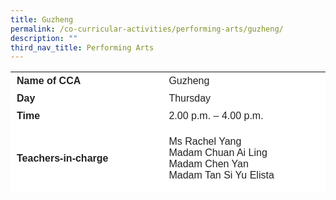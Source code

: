 ```yaml
---
title: Guzheng
permalink: /co-curricular-activities/performing-arts/guzheng/
description: ""
third_nav_title: Performing Arts
---
```

<table border="0" style="box-sizing: inherit; border-collapse: collapse; border-spacing: 0px; max-width: 100%; color: rgb(34, 34, 34); font-family: &quot;Source Sans Pro&quot;, sans-serif; font-size: 16px; font-style: normal; font-variant-ligatures: normal; font-variant-caps: normal; font-weight: 400; letter-spacing: normal; orphans: 2; text-align: start; text-transform: none; white-space: normal; widows: 2; word-spacing: 0px; -webkit-text-stroke-width: 0px; background-color: rgb(255, 255, 255); text-decoration-thickness: initial; text-decoration-style: initial; text-decoration-color: initial; height: 193px; width: 781.287px;"><tbody style="box-sizing: inherit;"><tr style="box-sizing: inherit; background: rgb(255, 255, 255); height: 24px;"><td style="box-sizing: inherit; padding: 5px 10px; width: 369.388px; height: 24px;"><strong style="box-sizing: inherit; font-weight: 700;">Name of CCA</strong></td><td style="box-sizing: inherit; padding: 5px 10px; width: 410.9px; height: 24px;">Guzheng</td></tr><tr style="box-sizing: inherit; background: rgb(255, 255, 255); height: 24px;"><td style="box-sizing: inherit; padding: 5px 10px; width: 369.388px; height: 24px;"><strong style="box-sizing: inherit; font-weight: 700;">Day</strong></td><td style="box-sizing: inherit; padding: 5px 10px; width: 410.9px; height: 24px;">Thursday</td></tr><tr style="box-sizing: inherit; background: rgb(255, 255, 255); height: 24px;"><td style="box-sizing: inherit; padding: 5px 10px; width: 369.388px; height: 24px;"><strong style="box-sizing: inherit; font-weight: 700;">Time</strong></td><td style="box-sizing: inherit; padding: 5px 10px; width: 410.9px; height: 24px;">2.00 p.m. – 4.00 p.m.</td><tr style="box-sizing: inherit; background: rgb(255, 255, 255); height: 108px;"><td style="box-sizing: inherit; padding: 5px 10px; width: 369.388px; height: 108px;"><strong style="box-sizing: inherit; font-weight: 700;">Teachers-in-charge</strong></td><td style="box-sizing: inherit; padding: 5px 10px; width: 410.9px; height: 108px;">Ms Rachel Yang<br>Madam Chuan Ai Ling<br>Madam Chen Yan<br>Madam Tan Si Yu Elista</td></tr></tr><tr style="box-sizing: inherit; background: rgb(255, 255, 255); height: 336px;"><td colspan="2" style="box-sizing: inherit; padding: 5px 10px; width: 780.287px; height: 336px;"><p style="box-sizing: inherit; font-size: 1em;">The Guzheng members are meticulously taught on the various techniques of playing the instrument by a professionally trained Guzheng instructor. They will be given the opportunities to participate in school-based and public performances during different festival celebrations and school events. They also participate in the biennial Singapore Youth Festival which serves as a good platform for them to strengthen and hone their skills. To further widen their exposure to music, Guzheng members also get to attend musical concerts and performances.</p><p style="box-sizing: inherit; font-size: 1em;"></p><p style="box-sizing: inherit; font-size: 1em;">The Guzheng members also learn how to master fingering skills, intonation, rhythm and tone of the instrument. In addition, they also learn about musicianship in which they try to interpret and express music in their own style and dynamics. Each year, they will be able to learn up to 4-5 musical pieces. Through learning of Guzheng, members will also learn more about the Chinese culture and appreciate the beauty of it.</p><p style="box-sizing: inherit; font-size: 1em;"><span style="box-sizing: inherit; font-family: inherit; font-size: inherit;">The Guzheng members also learn to cooperate and help one another during their weekly practices. In order to put up the best performance, they also learn to work together as a team and complement each other strengths. With encouragement from the ensemble, members become more confident and resilient from each performance, constantly striving to improve themselves. &nbsp;Leadership positions will also be rotated to empower the members and inculcate values such as responsibility and unity in them. Lastly, learning Guzheng also helps to foster perseverance and patience in every member, cultivating them into passionate and enthusiastic music learners.</span></p></td></tr></tbody></table>